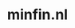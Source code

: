 ---
layout: post
title: "minfin.nl"
internal_url: "/dutchgov/minfin.nl.html"
subdomains_count: 65
all_subdomains_count: 111
urls_count: 9
ssl_rank: 0
http_rank: 69.555555555556
url_link: /data/minfin.nl/urls.txt
all_subdomains_link: /data/minfin.nl/all_subdomains.txt
subdomains_link: /data/minfin.nl/subdomains.txt
categories: dutchgov
---